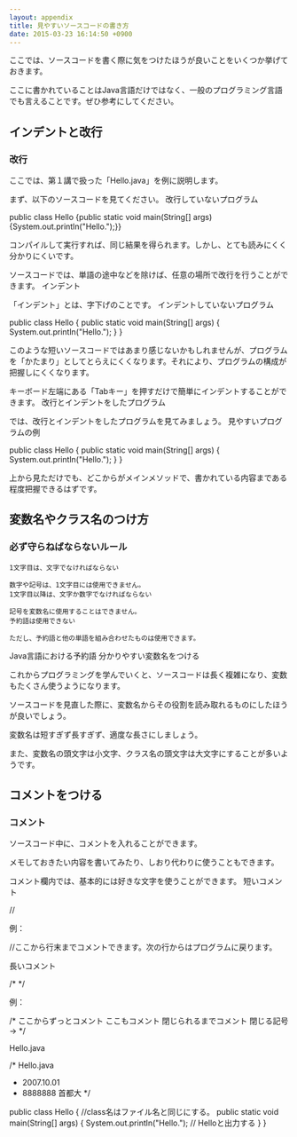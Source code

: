 ```yaml
---
layout: appendix
title: 見やすいソースコードの書き方
date: 2015-03-23 16:14:50 +0900
---
```


ここでは、ソースコードを書く際に気をつけたほうが良いことをいくつか挙げておきます。

ここに書かれていることはJava言語だけではなく、一般のプログラミング言語でも言えることです。ぜひ参考にしてください。


インデントと改行
------------------
### 改行

ここでは、第１講で扱った「Hello.java」を例に説明します。

まず、以下のソースコードを見てください。
改行していないプログラム

public class Hello {public static void main(String[] args) {System.out.println("Hello.");}}

コンパイルして実行すれば、同じ結果を得られます。しかし、とても読みにくく分かりにくいです。

ソースコードでは、単語の途中などを除けば、任意の場所で改行を行うことができます。
インデント

「インデント」とは、字下げのことです。
インデントしていないプログラム

public class Hello {
public static void main(String[] args) {
System.out.println("Hello.");
}
}

このような短いソースコードではあまり感じないかもしれませんが、プログラムを「かたまり」としてとらえにくくなります。それにより、プログラムの構成が把握しにくくなります。

キーボード左端にある「Tabキー」を押すだけで簡単にインデントすることができます。
改行とインデントをしたプログラム

では、改行とインデントをしたプログラムを見てみましょう。
見やすいプログラムの例

public class Hello {
	public static void main(String[] args) {
		System.out.println("Hello.");
	}
}

上から見ただけでも、どこからがメインメソッドで、書かれている内容まである程度把握できるはずです。

変数名やクラス名のつけ方
------------------
### 必ず守らねばならないルール

    1文字目は、文字でなければならない

    数字や記号は、1文字目には使用できません。
    1文字目以降は、文字か数字でなければならない

    記号を変数名に使用することはできません。
    予約語は使用できない

    ただし、予約語と他の単語を組み合わせたものは使用できます。

Java言語における予約語
分かりやすい変数名をつける

これからプログラミングを学んでいくと、ソースコードは長く複雑になり、変数もたくさん使うようになります。

ソースコードを見直した際に、変数名からその役割を読み取れるものにしたほうが良いでしょう。

変数名は短すぎず長すぎず、適度な長さにしましょう。

また、変数名の頭文字は小文字、クラス名の頭文字は大文字にすることが多いようです。

コメントをつける
------------------
### コメント

ソースコード中に、コメントを入れることができます。

メモしておきたい内容を書いてみたり、しおり代わりに使うこともできます。

コメント欄内では、基本的には好きな文字を使うことができます。
短いコメント

//

例：

//ここから行末までコメントできます。次の行からはプログラムに戻ります。

長いコメント

/* */

例：

/* ここからずっとコメント
ここもコメント
閉じられるまでコメント
閉じる記号→ */

Hello.java

/* Hello.java
* 2007.10.01
* 8888888 首都大
*/

public class Hello { //class名はファイル名と同じにする。
	public static void main(String[] args) {
		System.out.println("Hello."); // Helloと出力する
	}
}
